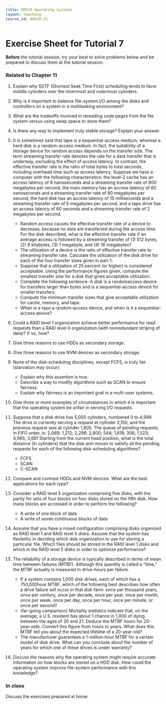 ```yaml
---
title: DM510 Operating Systems
layout: teaching
course_id: dm510-25
---
```


# Exercise Sheet for Tutorial 7

**Before** the tutorial session, try your best to solve problems below and be prepared to discuss them at the tutorial session.

### Related to Chapter 11

1. Explain why SSTF (Shortest Seek Time First) scheduling tends to favor middle cylinders over the innermost and outermost cylinders.

2. Why is it important to balance file-system I/O among the disks and controllers on a system in a multitasking environment?

3. What are the tradeoffs involved in rereading code pages from the file system versus using swap space to store them?

4. Is there any way to implement truly stable storage? Explain your answer.

5. It is sometimes said that tape is a sequential-access medium, whereas a hard disk is a random-access medium. In fact, the suitability of a storage device for random access depends on the transfer size. The term streaming transfer rate denotes the rate for a data transfer that is underway, excluding the effect of access latency. In contrast, the effective transfer rate is the ratio of total bytes to total seconds, including overhead time such as access latency. Suppose we have a computer with the following characteristics: the level-2 cache has an access latency of 8 nanoseconds and a streaming transfer rate of 800 megabytes per second, the main memory has an access latency of 60 nanoseconds and a streaming transfer rate of 80 megabytes per second, the hard disk has an access latency of 15 milliseconds and a streaming transfer rate of 5 megabytes per second, and a tape drive has an access latency of 60 seconds and a streaming transfer rate of 2 megabytes per second.
    - Random access causes the effective transfer rate of a device to decrease, because no data are transferred during the access time. For the disk described, what is the effective transfer rate if an average access is followed by a streaming transfer of (1) 512 bytes, (2) 8 kilobytes, (3) 1 megabyte, and (4) 16 megabytes?
    - The utilization of a device is the ratio of effective transfer rate to streaming transfer rate. Calculate the utilization of the disk drive for each of the four transfer sizes given in part 1.
    - Suppose that a utilization of 25 percent (or higher) is considered acceptable. Using the performance figures given, compute the smallest transfer size for a disk that gives acceptable utilization.
    - Complete the following sentence: A disk is a randomaccess device for transfers larger than bytes and is a sequential-access device for smaller transfers.
    - Compute the minimum transfer sizes that give acceptable utilization for cache, memory, and tape.
    - When is a tape a random-access device, and when is it a sequential-access device?

6. Could a RAID level 1 organization achieve better performance for read requests than a RAID level 0 organization (with nonredundant striping of data)? If so, how?

7. Give three reasons to use HDDs as secondary storage.

8. Give three reasons to use NVM devices as secondary storage.

9. None of the disk-scheduling disciplines, except FCFS, is truly fair (starvation may occur).
    - Explain why this assertion is true.
    - Describe a way to modify algorithms such as SCAN to ensure fairness.
    - Explain why fairness is an important goal in a multi-user systems.

10. Give three or more examples of circumstances in which it is important that the operating system be unfair in serving I/O requests.

11. Suppose that a disk drive has 5,000 cylinders, numbered 0 to 4,999. The drive is currently serving a request at cylinder 2,150, and the previous request was at cylinder 1,805. The queue of pending requests, in FIFO order, is: 2,069; 1,212; 2,296; 2,800; 544; 1,618; 356; 1,523; 4,965; 3,681 Starting from the current head position, what is the total distance (in cylinders) that the disk arm moves to satisfy all the pending requests for each of the following disk-scheduling algorithms?
    - FCFS
    - SCAN
    - C-SCAN

12. Compare and contrast HDDs and NVM devices. What are the best applications for each type?

13. Consider a RAID level 5 organization comprising five disks, with the parity for sets of four blocks on four disks stored on the fifth disk. How many blocks are accessed in order to perform the following?
    - A write of one block of data
    - A write of seven continuous blocks of data

14. Assume that you have a mixed configuration comprising disks organized as RAID level 1 and RAID level 5 disks. Assume that the system has flexibility in deciding which disk organization to use for storing a particular file. Which files should be stored in the RAID level 1 disks and which in the RAID level 5 disks in order to optimize performance?

15. The reliability of a storage device is typically described in terms of mean time between failures (MTBF). Although this quantity is called a "time," the MTBF actually is measured in drive-hours per failure.
    - If a system contains 1,000 disk drives, each of which has a 750,000hour MTBF, which of the following best describes how often a drive failure will occur in that disk farm: once per thousand years, once per century, once per decade, once per year, once per month, once per week, once per day, once per hour, once per minute, or once per second?
    - (far-going camparison) Mortality statistics indicate that, on the average, a U.S. resident has about 1 chance in 1,000 of dying between the ages of 20 and 21. Deduce the MTBF hours for 20-year-olds. Convert this figure from hours to years. What does this MTBF tell you about the expected lifetime of a 20-year-old?
    - The manufacturer guarantees a 1-million-hour MTBF for a certain model of disk drive. What can you conclude about the number of years for which one of these drives is under warranty?

16. Discuss the reasons why the operating system might require accurate information on how blocks are stored on a HDD disk. How could the operating system improve file-system performance with this knowledge?

### In class
Discuss the exercises prepared at home
